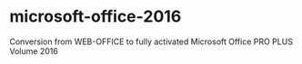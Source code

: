 # microsoft-office-2016
Conversion from WEB-OFFICE to fully activated Microsoft Office PRO PLUS Volume 2016 
